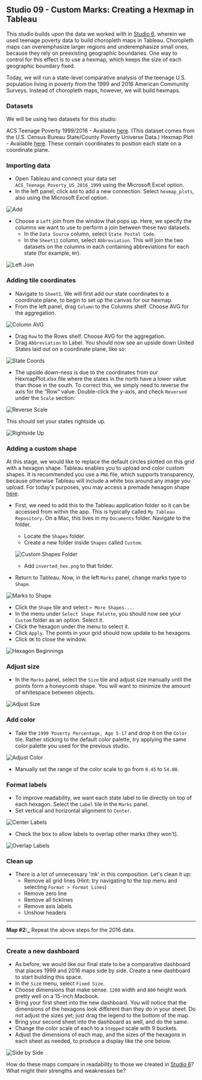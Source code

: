 ## Studio 09 - Custom Marks: Creating a Hexmap in Tableau

This studio builds upon the data we worked with in [Studio 6](https://github.com/emilyfuhrman/datavis_design/blob/master/2019_Spring/Studios/06_Creating_a_Choropleth_Map_in_Tableau.md), wherein we used teenage poverty data to build choropleth maps in Tableau. Choropleth maps can overemphasize larger regions and underemphasize small ones, because they rely on preexisting geographic boundaries. One way to control for this effect is to use a hexmap, which keeps the size of each geographic boundary fixed.

Today, we will run a state-level comparative analysis of the teenage U.S. population living in poverty from the 1999 and 2016 American Community Surveys. Instead of choropleth maps, however, we will build hexmaps. 

### Datasets

We will be using two datasets for this studio:

ACS Teenage Poverty 1999/2016 - Available [here](https://github.com/emilyfuhrman/datavis_design/blob/master/2019_Spring/Data/09/ACS_Teenage_Poverty_US_2016_1999.xls). (This dataset comes from the U.S. Census Bureau State/County Poverty Universe Data.)
Hexmap Plot - Available [here](https://github.com/emilyfuhrman/datavis_design/blob/master/2019_Spring/Data/09/hexmap_plots.xlsx). These contain coordinates to position each state on a coordinate plane.

### Importing data

* Open Tableau and connect your data set `ACS_Teenage_Poverty_US_2016_1999` using the Microsoft Excel option.
* In the left panel, click `Add` to add a new connection. Select `hexmap_plots`, also using the Microsoft Excel option.

![Add](https://github.com/emilyfuhrman/datavis_design/blob/master/2019_Spring/Studios/Images/09/00_Add.png)

* Choose a `Left` join from the window that pops up. Here, we specify the columns we want to use to perform a join between these two datasets.
	* In the `Data Source` column, select `State Postal Code`.
	* In the `Sheet11` column, select `Abbreviation`. This will join the two datasets on the columns in each containing abbreviations for each state (for example, `NY`).

![Left Join](https://github.com/emilyfuhrman/datavis_design/blob/master/2019_Spring/Studios/Images/09/01_Left_Join.png)

### Adding tile coordinates

* Navigate to `Sheet1`. We will first add our state coordinates to a coordinate plane, to begin to set up the canvas for our hexmap.
* From the left panel, drag `Column` to the Columns shelf. Choose AVG for the aggregation.

![Column AVG](https://github.com/emilyfuhrman/datavis_design/blob/master/2019_Spring/Studios/Images/09/02_Column_AVG.png)

* Drag `Row` to the Rows shelf. Choose AVG for the aggregation.
* Drag `Abbreviation` to Label. You should now see an upside down United States laid out on a coordinate plane, like so:

![State Coords](https://github.com/emilyfuhrman/datavis_design/blob/master/2019_Spring/Studios/Images/09/03_State_Coords.png)

* The upside down-ness is due to the coordinates from our HexmapPlot.xlsx file where the states in the north have a lower value than those in the south. To correct this, we simply need to reverse the axis for the “Row” value. Double-click the y-axis, and check `Reversed` under the `Scale` section:

![Reverse Scale](https://github.com/emilyfuhrman/datavis_design/blob/master/2019_Spring/Studios/Images/09/04_Reverse_Scale.png)

This should set your states rightside up.

![Rightside Up](https://github.com/emilyfuhrman/datavis_design/blob/master/2019_Spring/Studios/Images/09/05_Rightside_Up.png)

### Adding a custom shape

At this stage, we would like to replace the default circles plotted on this grid with a hexagon shape. Tableau enables you to upload and color custom shapes. It is recommended you use a `PNG` file, which supports transparency, because otherwise Tableau will include a white box around any image you upload. For today's purposes, you may access a premade hexagon shape [here](https://github.com/emilyfuhrman/datavis_design/blob/master/2019_Spring/Studios/Assets/09/inverted_hex.png).

* First, we need to add this to the Tableau application folder so it can be accessed from within the app. This is typically called `My Tableau Repository`. On a Mac, this lives in my `Documents` folder. Navigate to the folder.
	* Locate the `Shapes` folder.
	* Create a new folder inside `Shapes` called `Custom`.

	![Custom Shapes Folder](https://github.com/emilyfuhrman/datavis_design/blob/master/2019_Spring/Studios/Images/09/07_Custom_Shapes_Folder.png)

	* Add `inverted_hex.png` to that folder.
* Return to Tableau. Now, in the left `Marks` panel, change marks type to `Shape`.

![Marks to Shape](https://github.com/emilyfuhrman/datavis_design/blob/master/2019_Spring/Studios/Images/09/06_Marks_to_Shape.png)

* Click the `Shape` tile and select `> More Shapes...`.
* In the menu under `Select Shape Palette`, you should now see your `Custom` folder as an option. Select it.
* Click the hexagon under the menu to select it.
* Click `Apply`. The points in your grid should now update to be hexagons.
* Click `OK` to close the window.

![Hexagon Beginnings](https://github.com/emilyfuhrman/datavis_design/blob/master/2019_Spring/Studios/Images/09/08_Hexagon_Beginnings.png)

### Adjust size

* In the `Marks` panel, select the `Size` tile and adjust size manually until the points form a honeycomb shape. You will want to minimize the amount of whitespace between objects.

![Adjust Size](https://github.com/emilyfuhrman/datavis_design/blob/master/2019_Spring/Studios/Images/09/09_Adjust_Size.png)

### Add color

* Take the `1999 Poverty Percentage, Age 5-17` and drop it on the `Color` tile. Rather sticking to the default color palette, try applying the same color palette you used for the previous studio.

![Adjust Color](https://github.com/emilyfuhrman/datavis_design/blob/master/2019_Spring/Studios/Images/09/10_Adjust_Color.png)

* Manually set the range of the color scale to go from `0.45` to `54.00`.

### Format labels

* To improve readability, we want each state label to lie directly on top of each hexagon. Select the `Label` tile in the `Marks` panel.
* Set vertical and horizontal alignment to `Center`.

![Center Labels](https://github.com/emilyfuhrman/datavis_design/blob/master/2019_Spring/Studios/Images/09/11_Center_Labels.png)

* Check the box to allow labels to overlap other marks (they won't).

![Overlap Labels](https://github.com/emilyfuhrman/datavis_design/blob/master/2019_Spring/Studios/Images/09/12_Overlap_Labels.png)

### Clean up

* There is a lot of unnecessary 'ink' in this composition. Let's clean it up:
	* Remove all grid lines (Hint: try navigating to the top menu and selecting `Format > Format Lines`)
	* Remove zero line
	* Remove all ticklines
	* Remove axis labels
	* Unshow headers

___
**Map #2:_** Repeat the above steps for the 2016 data.
___

### Create a new dashboard

* As before, we would like our final state to be a comparative dashboard that places 1999 and 2016 maps side by side. Create a new dashboard to start building this space.
* In the `Size` menu, select `Fixed Size`.
* Choose dimensions that make sense. `1200` width and `800` height work pretty well on a 15-inch Macbook.
* Bring your first sheet into the new dashboard. You will notice that the dimensions of the hexagons look different than they do in your sheet. Do not adjust the sizes yet; just drag the legend to the bottom of the map.
* Bring your second sheet into the dashboard as well, and do the same.
* Change the color scale of each to a `Stepped` scale with 9 buckets.
* Adjust the dimensions of each map, and the sizes of the hexagons in each sheet as needed, to produce a display like the one below. 

![Side by Side](https://github.com/emilyfuhrman/datavis_design/blob/master/2019_Spring/Studios/Images/06/13_Side_by_Side.png)

How do these maps compare in readability to those we created in [Studio 6](https://github.com/emilyfuhrman/datavis_design/blob/master/2019_Spring/Studios/06_Creating_a_Choropleth_Map_in_Tableau.md)? What might their strengths and weaknesses be?